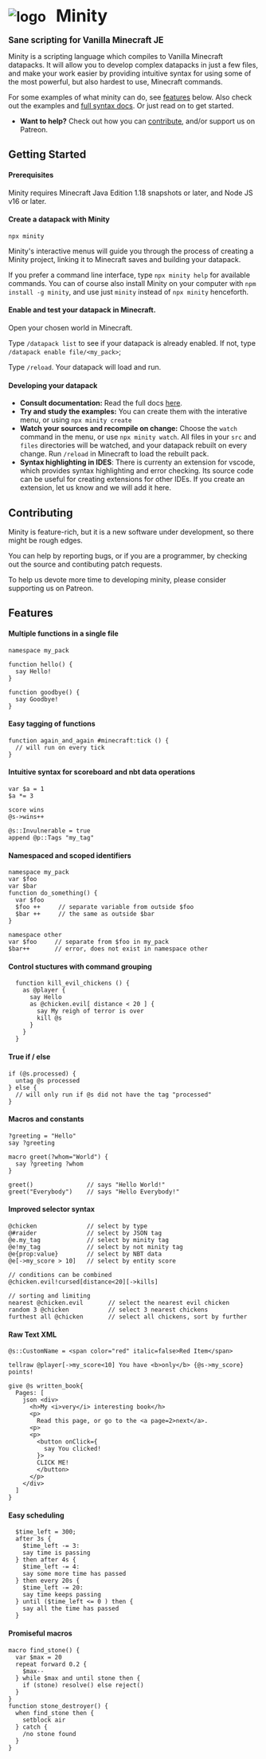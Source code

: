 # ![logo](docs/minity-logo-small.png) &nbsp;&nbsp;<big>Minity</big>
<big><b>Sane scripting for Vanilla Minecraft JE</b></big>

Minity is a scripting language which compiles to Vanilla Minecraft datapacks. It will allow you to develop complex datapacks in just a few files, and make your work easier by providing intuitive syntax for using some of the most powerful, but also hardest to use, Minecraft commands.

For some examples of what minity can do, see [features](#features) below. Also check out the examples and [full syntax docs](docs/SYNTAX.md). Or just read on to get started.

- <b>Want to help?</b> Check out how you can [contribute](#contributing), and/or support us on Patreon.

## Getting Started
#### Prerequisites
Minity requires Minecraft Java Edition 1.18 snapshots or later, and Node JS v16 or later.
#### Create a datapack with Minity
````
npx minity
````
Minity's interactive menus will guide you through the process of creating a Minity project, linking it to Minecraft saves and building your datapack. 

If you prefer a command line interface, type `npx minity help` for available commands. You can of course also install Minity on your computer with `npm install -g minity`, and use just `minity` instead of `npx minity` henceforth.

#### Enable and test your datapack in Minecraft.
Open your chosen world in Minecraft. 

Type `/datapack list` to see if your datapack is already enabled. If not, type `/datapack enable file/<my_pack>`;

Type `/reload`. Your datapack will load and run.

#### Developing your datapack
* **Consult documentation:** Read the full docs [here](docs/SYNTAX.md).
* **Try and study the examples:** You can create them with the interative menu, or using `npx minity create`
* **Watch your sources and recompile on change:** Choose the `watch` command in the menu, or use `npx minity watch`. All files in your `src` and `files` directories will be watched, and your datapack rebuilt on every change. Run `/reload` in Minecraft to load the rebuilt pack.
* **Syntax highlighting in IDES**: There is currenty an extension for vscode, which provides syntax highlighting and error checking. Its source code can be useful for creating extensions for other IDEs. If you create an extension, let us know and we will add it here.

## Contributing
Minity is feature-rich, but it is a new software under development, so there might be rough edges.

You can help by reporting bugs, or if you are a programmer, by checking out the source and contibuting patch requests.

To help us devote more time to developing minity, please consider supporting us on Patreon.

## Features

#### Multiple functions in a single file
````
namespace my_pack

function hello() {
  say Hello!
}

function goodbye() {
  say Goodbye!
}
````
#### Easy tagging of functions
````
function again_and_again #minecraft:tick () {
  // will run on every tick
}
````
#### Intuitive syntax for scoreboard and nbt data operations
````
var $a = 1
$a *= 3

score wins
@s->wins++

@s::Invulnerable = true
append @p::Tags "my_tag"

````
#### Namespaced and scoped identifiers
````
namespace my_pack
var $foo
var $bar
function do_something() {
  var $foo 
  $foo ++     // separate variable from outside $foo
  $bar ++     // the same as outside $bar
}

namespace other
var $foo     // separate from $foo in my_pack
$bar++       // error, does not exist in namespace other

````
#### Control stuctures with command grouping
```
  function kill_evil_chickens () {
    as @player {
      say Hello
      as @chicken.evil[ distance < 20 ] {
        say My reigh of terror is over
        kill @s
      }
    }
  }
````
#### True if / else
````
if (@s.processed) {
  untag @s processed
} else {
  // will only run if @s did not have the tag "processed"
}
````
#### Macros and constants
````
?greeting = "Hello"
say ?greeting

macro greet(?whom="World") {
  say ?greeting ?whom
}

greet()               // says "Hello World!"
greet("Everybody")    // says "Hello Everybody!"
````
#### Improved selector syntax
````
@chicken              // select by type
@#raider              // select by JSON tag
@e.my_tag             // select by minity tag
@e!my_tag             // select by not minity tag
@e{prop:value}        // select by NBT data
@e[->my_score > 10]   // select by entity score

// conditions can be combined
@chicken.evil!cursed[distance<20][->kills]

// sorting and limiting
nearest @chicken.evil       // select the nearest evil chicken
random 3 @chicken           // select 3 nearest chickens
furthest all @chicken       // select all chickens, sort by further
````
#### Raw Text XML
````
@s::CustomName = <span color="red" italic=false>Red Item</span>

tellraw @player[->my_score<10] You have <b>only</b> {@s->my_score} points!

give @s written_book{
  Pages: [
    json <div>
      <h>My <i>very</i> interesting book</h>
      <p>
        Read this page, or go to the <a page=2>next</a>.
      <p>
      <p>
        <button onClick={ 
          say You clicked!
        }>
        CLICK ME!
        </button>
      </p>
    </div>
  ]
} 
````
#### Easy scheduling
````
  $time_left = 300;
  after 3s {
    $time_left -= 3:
    say time is passing
  } then after 4s {
    $time_left -= 4:
    say some more time has passed
  } then every 20s {
    $time_left -= 20:
    say time keeps passing
  } until ($time_left <= 0 ) then {
    say all the time has passed
  }
````
#### Promiseful macros
````
macro find_stone() {
  var $max = 20
  repeat forward 0.2 {
    $max--
  } while $max and until stone then {
    if (stone) resolve() else reject()
  }
}
function stone_destroyer() {
  when find_stone then {
    setblock air
  } catch {
    /no stone found
  }
}
````